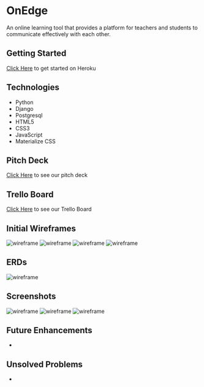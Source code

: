 # OnEdge

An online learning tool that provides a platform for teachers and students to communicate effectively with each other.

## Getting Started
[Click Here](https://onedge-app.herokuapp.com/) to get started on Heroku

## Technologies
- Python
- Django
- Postgresql
- HTML5
- CSS3
- JavaScript
- Materialize CSS

## Pitch Deck 
[Click Here](https://docs.google.com/presentation/d/1ojbgg5riQrEt0-XKnMVf6qMkp4Y1veR66myL-KFEHpA/edit#slide=id.ge30410d274_0_185) to see our pitch deck

## Trello Board
[Click Here](https://trello.com/b/ILQukgDu/onedge) to see our Trello Board

## Initial Wireframes
![wireframe]('./main_app/public/images/onedge_login_wireframe.png)
![wireframe]('./main_app/public/images/onedge_signup_wireframe.png)
![wireframe]('./main_app/public/images/onedge_student_dashboard_wireframe.png)
![wireframe]('./main_app/public/images/onedge_teacher_dashboard_wireframe.png)

## ERDs
![wireframe]('./main_app/public/images/onedge_ERD.jpg)

## Screenshots
![wireframe]()
![wireframe]()
![wireframe]()

## Future Enhancements
- 

## Unsolved Problems
- 
